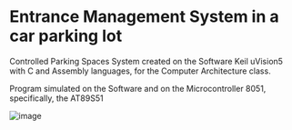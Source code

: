 # Entrance Management System in a car parking lot

Controlled Parking Spaces System created on the Software Keil uVision5 with C and Assembly languages, for the Computer Architecture class.

Program simulated on the Software and on the Microcontroller 8051, specifically, the AT89S51

![image](https://github.com/andrecfoss/Parking-Spaces-System/assets/134842813/295625d6-ff79-4d50-88e8-62b25666e68b)
